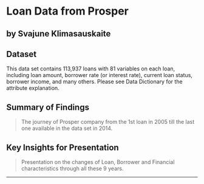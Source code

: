# Loan Data from Prosper
## by Svajune Klimasauskaite


## Dataset

This data set contains 113,937 loans with 81 variables on each loan, including loan amount, borrower rate (or interest rate), current loan status, borrower income, and many others.
Please see Data Dictionary for the attribute explanation. 

## Summary of Findings

> The journey of Prosper company from the 1st loan in 2005 till the last one available in the data set in 2014. 

## Key Insights for Presentation

> Presentation on the changes of Loan, Borrower and Financial characteristics through all these 9 years. 

----------
